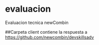 # evaluacion

Evaluacion tecnica newCombin

##Carpeta client contiene la respuesta a https://github.com/newcombin/devskillsadv

